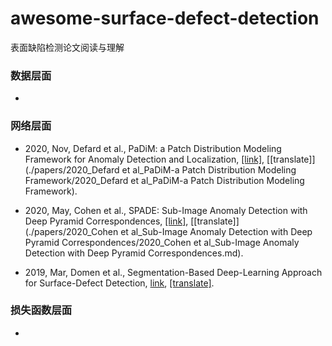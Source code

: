 # awesome-surface-defect-detection

表面缺陷检测论文阅读与理解



### 数据层面

- 

### 网络层面

- 2020, Nov, Defard et al., PaDiM: a Patch Distribution Modeling Framework for Anomaly Detection and Localization, [[link]](https://arxiv.org/abs/2011.08785), [[translate]](./papers/2020_Defard et al_PaDiM-a Patch Distribution Modeling Framework/2020_Defard et al_PaDiM-a Patch Distribution Modeling Framework).

- 2020, May, Cohen et al., SPADE: Sub-Image Anomaly Detection with Deep Pyramid Correspondences, [[link]](http://arxiv.org/abs/2005.02357), [[translate]](./papers/2020_Cohen et al_Sub-Image Anomaly Detection with Deep Pyramid Correspondences/2020_Cohen et al_Sub-Image Anomaly Detection with Deep Pyramid Correspondences.md).

- 2019, Mar, Domen et al., Segmentation-Based Deep-Learning Approach for Surface-Defect Detection, [link](https://arxiv.org/abs/1903.08536), [[translate]](./papers/).

  

### 损失函数层面

- 



